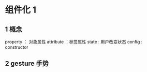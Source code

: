<!--
 * @Description:
 * @Autor: lida
 * @Date: 2020-11-27 13:57:18
 * @LastEditors: lida
 * @LastEditTime: 2021-03-20 16:54:59
 * @FilePath: \Frontend-07-Template\Week14\README.md
-->

# 组件化 1

## 1 概念

property ： 对象属性
attribute ：标签属性
state : 用户改变状态
config : constructor

## 2 gesture 手势
